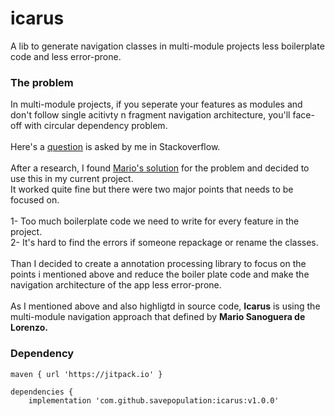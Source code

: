 # icarus
A lib to generate navigation classes in multi-module projects less boilerplate code and less error-prone.

### The problem
In multi-module projects, if you seperate your features as modules and don't follow single acitivty n fragment navigation architecture, you'll face-off with circular dependency problem. 
</br></br>Here's a [question](https://stackoverflow.com/questions/54037244/designing-modular-apps-circular-dependency-problem-in-navigation) is asked by me in Stackoverflow.
</br></br>After a research, I found [Mario's solution](https://github.com/sanogueralorenzo) for the problem and decided to use this in my current project.
</br>
It worked quite fine but there were two major points that needs to be focused on.</br>
</br>1- Too much boilerplate code we need to write for every feature in the project.
</br>2- It's hard to find the errors if someone repackage or rename the classes.
</br></br>
Than I decided to create a annotation processing library to focus on the points i mentioned above and reduce the boiler plate code and make the navigation architecture of the app less error-prone.
<br>
<br>
As I mentioned above and also highligtd in source code, **Icarus** is using the multi-module navigation approach that defined by **Mario Sanoguera de Lorenzo.** 

### Dependency<br>
```
maven { url 'https://jitpack.io' }
```
```
dependencies {
    implementation 'com.github.savepopulation:icarus:v1.0.0'
``` 
